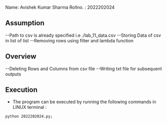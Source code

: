 Name: Avishek Kumar Sharma 
Rollno. : 2022202024
## Assumption

--Path to csv is already specified i.e ./lab_11_data.csv
--Storing Data of csv in list of list
--Removing rows using filter and lambda function

## Overview 
--Deleting Rows and Columns from csv file
--Writing txt file for subsequent outputs


## Execution 
- The program can be executed by running the following commands in LINUX  terminal :

```
python 2022202024.py;

```